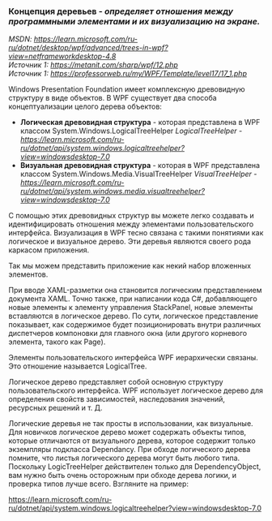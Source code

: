 ### Концепция деревьев - *определяет отношения между программными элементами и их визуализацию на экране.* 

*MSDN: https://learn.microsoft.com/ru-ru/dotnet/desktop/wpf/advanced/trees-in-wpf?view=netframeworkdesktop-4.8* <br>
*Источник 1: https://metanit.com/sharp/wpf/12.php* <br>
*Источник 1: https://professorweb.ru/my/WPF/Template/level17/17_1.php* <br>

Windows Presentation Foundation имеет комплексную древовидную структуру в виде объектов.
В WPF существует два способа концептуализации целого дерева объектов: <br>
* __Логическая древовидная структура__ - которая представлена в WPF классом System.Windows.LogicalTreeHelper
    _LogicalTreeHelper - https://learn.microsoft.com/ru-ru/dotnet/api/system.windows.logicaltreehelper?view=windowsdesktop-7.0_
* __Визуальная древовидная структура__ - которая в WPF представлена классом System.Windows.Media.VisualTreeHelper
    _VisualTreeHelper - https://learn.microsoft.com/ru-ru/dotnet/api/system.windows.media.visualtreehelper?view=windowsdesktop-7.0_

С помощью этих древовидных структур вы можете легко создавать и идентифицировать отношения между элементами пользовательского интерфейса.
Визуализация в WPF тесно связана с такими понятиями как логическое и визуальное дерево. Эти деревья являются своего рода каркасом приложения. 


Так мы можем представить приложение как некий набор вложенных элементов. <br>





При вводе XAML-разметки она становится логическим представлением документа XAML. Точно также, при написании кода C#, добавляющего новые элементы к элементу управления StackPanel, новые элементы вставляются в логическое дерево. По сути, логическое представление показывает, как содержимое будет позиционировать внутри различных диспетчеров компоновки для главного окна (или другого корневого элемента, такого как Page). <br>

Элементы пользовательского интерфейса WPF иерархически связаны. Это отношение называется LogicalTree.

Логическое дерево представляет собой основную структуру пользовательского интерфейса. WPF использует логическое дерево для определения свойств зависимостей, наследования значений, ресурсных решений и т. Д.



Логические деревья не так просты в использовании, как визуальные. Для новичков логическое дерево может содержать объекты типов, которые отличаются от визуального дерева, которое содержит только экземпляры подкласса Dependancy. При обходе логического дерева помните, что листья логического дерева могут быть любого типа. Поскольку LogicTreeHelper действителен только для DependencyObject, вам нужно быть очень осторожным при обходе дерева логики, и проверка типов лучше всего. Взгляните на пример:

https://learn.microsoft.com/ru-ru/dotnet/api/system.windows.logicaltreehelper?view=windowsdesktop-7.0
